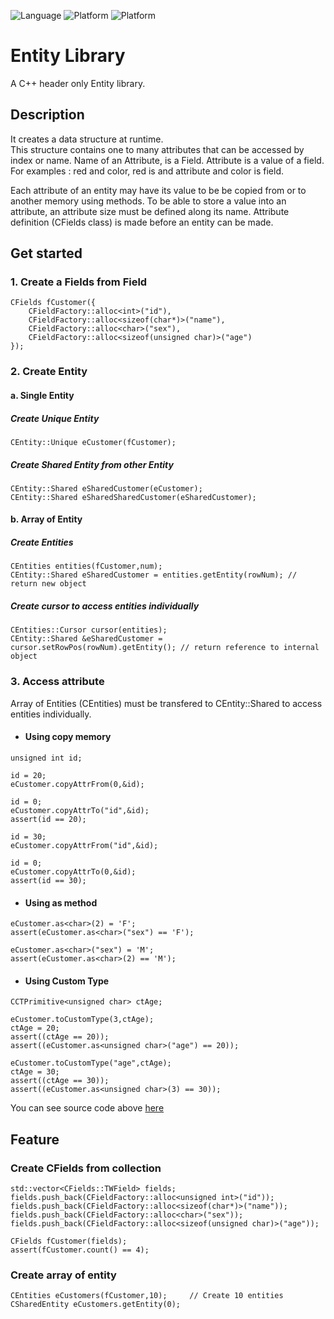 ![Language](https://img.shields.io/badge/language-c++-red.svg)
![Platform](https://img.shields.io/badge/compiler-g++-lightgrey.svg)
![Platform](https://img.shields.io/badge/build-make-yellow.svg)

# Entity Library
A C++ header only Entity library.

## Description
It creates a data structure at runtime.\
This structure contains one to many attributes that can be accessed by index or name.
Name of an Attribute, is a Field. Attribute is a value of a field.
For examples :
red and color, red is and attribute and color is field. 

Each attribute of an entity may have its value to be be copied from or to another memory using methods.
To be able to store a value into an attribute, an attribute size must be defined along its name.
Attribute definition (CFields class) is made before an entity can be made.

## Get started
### 1. Create a Fields from Field
```
CFields fCustomer({
    CFieldFactory::alloc<int>("id"),
    CFieldFactory::alloc<sizeof(char*)>("name"),
    CFieldFactory::alloc<char>("sex"),
    CFieldFactory::alloc<sizeof(unsigned char)>("age")
});
```
### 2. Create Entity
#### a. Single Entity
##### Create Unique Entity
```
CEntity::Unique eCustomer(fCustomer);
```
##### Create Shared Entity from other Entity
```
CEntity::Shared eSharedCustomer(eCustomer);
CEntity::Shared eSharedSharedCustomer(eSharedCustomer);
```
#### b. Array of Entity
##### Create Entities
```
CEntities entities(fCustomer,num);
CEntity::Shared eSharedCustomer = entities.getEntity(rowNum); // return new object
```
##### Create cursor to access entities individually
```
CEntities::Cursor cursor(entities);
CEntity::Shared &eSharedCustomer = cursor.setRowPos(rowNum).getEntity(); // return reference to internal object
```

### 3. Access attribute
Array of Entities (CEntities) must be transfered to CEntity::Shared to access entities individually.

- #### Using copy memory
```
unsigned int id;

id = 20;
eCustomer.copyAttrFrom(0,&id);

id = 0;
eCustomer.copyAttrTo("id",&id);
assert(id == 20);

id = 30;
eCustomer.copyAttrFrom("id",&id);

id = 0;
eCustomer.copyAttrTo(0,&id);
assert(id == 30);
```
- #### Using as method 
```
eCustomer.as<char>(2) = 'F';
assert(eCustomer.as<char>("sex") == 'F');

eCustomer.as<char>("sex") = 'M';
assert(eCustomer.as<char>(2) == 'M');
```
- #### Using Custom Type
```
CCTPrimitive<unsigned char> ctAge;

eCustomer.toCustomType(3,ctAge);
ctAge = 20;
assert((ctAge == 20));
assert((eCustomer.as<unsigned char>("age") == 20));

eCustomer.toCustomType("age",ctAge);
ctAge = 30;
assert((ctAge == 30));
assert((eCustomer.as<unsigned char>(3) == 30));
```


You can see source code above [here](https://github.com/ipgdbali/entity/blob/master/test/start.cpp)

## Feature
### Create CFields from collection
```
std::vector<CFields::TWField> fields;
fields.push_back(CFieldFactory::alloc<unsigned int>("id"));
fields.push_back(CFieldFactory::alloc<sizeof(char*)>("name"));
fields.push_back(CFieldFactory::alloc<char>("sex"));
fields.push_back(CFieldFactory::alloc<sizeof(unsigned char)>("age"));

CFields fCustomer(fields);
assert(fCustomer.count() == 4);
```
### Create array of entity
```
CEntities eCustomers(fCustomer,10);     // Create 10 entities
CSharedEntity eCustomers.getEntity(0);
```

